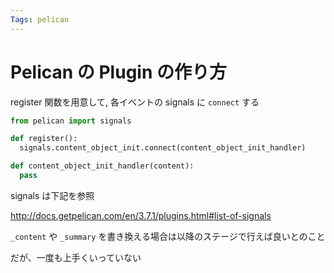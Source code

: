 ```yaml
---
Tags: pelican
---
```


# Pelican の Plugin の作り方

register 関数を用意して, 各イベントの signals に `connect` する

```python
from pelican import signals

def register():
  signals.content_object_init.connect(content_object_init_handler)

def content_object_init_handler(content):
  pass
```

signals は下記を参照

http://docs.getpelican.com/en/3.7.1/plugins.html#list-of-signals

`_content` や `_summary` を書き換える場合は以降のステージで行えば良いとのこと

だが、一度も上手くいっていない
